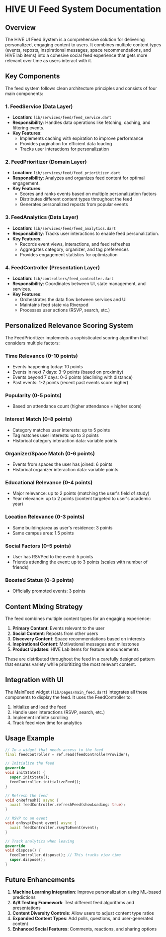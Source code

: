 # HIVE UI Feed System Documentation

## Overview

The HIVE UI Feed System is a comprehensive solution for delivering personalized, engaging content to users. It combines multiple content types (events, reposts, inspirational messages, space recommendations, and HIVE lab items) into a cohesive social feed experience that gets more relevant over time as users interact with it.

## Key Components

The feed system follows clean architecture principles and consists of four main components:

### 1. FeedService (Data Layer)
- **Location**: `lib/services/feed/feed_service.dart`
- **Responsibility**: Handles data operations like fetching, caching, and filtering events.
- **Key Features**:
  - Implements caching with expiration to improve performance
  - Provides pagination for efficient data loading
  - Tracks user interactions for personalization

### 2. FeedPrioritizer (Domain Layer)
- **Location**: `lib/services/feed/feed_prioritizer.dart`
- **Responsibility**: Analyzes and organizes feed content for optimal engagement.
- **Key Features**:
  - Scores and ranks events based on multiple personalization factors
  - Distributes different content types throughout the feed
  - Generates personalized reposts from popular events

### 3. FeedAnalytics (Data Layer)
- **Location**: `lib/services/feed/feed_analytics.dart`
- **Responsibility**: Tracks user interactions to enable feed personalization.
- **Key Features**:
  - Records event views, interactions, and feed refreshes
  - Aggregates category, organizer, and tag preferences
  - Provides engagement statistics for optimization

### 4. FeedController (Presentation Layer)
- **Location**: `lib/controllers/feed_controller.dart`
- **Responsibility**: Coordinates between UI, state management, and services.
- **Key Features**:
  - Orchestrates the data flow between services and UI
  - Maintains feed state via Riverpod
  - Processes user actions (RSVP, search, etc.)

## Personalized Relevance Scoring System

The FeedPrioritizer implements a sophisticated scoring algorithm that considers multiple factors:

### Time Relevance (0-10 points)
- Events happening today: 10 points
- Events in next 7 days: 3-9 points (based on proximity)
- Events beyond 7 days: 0-3 points (declining with distance)
- Past events: 1-2 points (recent past events score higher)

### Popularity (0-5 points)
- Based on attendance count (higher attendance = higher score)

### Interest Match (0-8 points)
- Category matches user interests: up to 5 points
- Tag matches user interests: up to 3 points
- Historical category interaction data: variable points

### Organizer/Space Match (0-6 points)
- Events from spaces the user has joined: 6 points
- Historical organizer interaction data: variable points

### Educational Relevance (0-4 points)
- Major relevance: up to 2 points (matching the user's field of study)
- Year relevance: up to 2 points (content targeted to user's academic year)

### Location Relevance (0-3 points)
- Same building/area as user's residence: 3 points
- Same campus area: 1.5 points

### Social Factors (0-5 points)
- User has RSVPed to the event: 5 points
- Friends attending the event: up to 3 points (scales with number of friends)

### Boosted Status (0-3 points)
- Officially promoted events: 3 points

## Content Mixing Strategy

The feed combines multiple content types for an engaging experience:

1. **Primary Content**: Events relevant to the user
2. **Social Content**: Reposts from other users
3. **Discovery Content**: Space recommendations based on interests
4. **Inspirational Content**: Motivational messages and milestones
5. **Product Updates**: HIVE Lab items for feature announcements

These are distributed throughout the feed in a carefully designed pattern that ensures variety while prioritizing the most relevant content.

## Integration with UI

The MainFeed widget (`lib/pages/main_feed.dart`) integrates all these components to display the feed. It uses the FeedController to:

1. Initialize and load the feed
2. Handle user interactions (RSVP, search, etc.)
3. Implement infinite scrolling
4. Track feed view time for analytics

## Usage Example

```dart
// In a widget that needs access to the feed
final feedController = ref.read(feedControllerProvider);

// Initialize the feed
@override
void initState() {
  super.initState();
  feedController.initializeFeed();
}

// Refresh the feed
void onRefresh() async {
  await feedController.refreshFeed(showLoading: true);
}

// RSVP to an event
void onRsvp(Event event) async {
  await feedController.rsvpToEvent(event);
}

// Track analytics when leaving
@override
void dispose() {
  feedController.dispose(); // This tracks view time
  super.dispose();
}
```

## Future Enhancements

1. **Machine Learning Integration**: Improve personalization using ML-based predictions
2. **A/B Testing Framework**: Test different feed algorithms and presentations
3. **Content Diversity Controls**: Allow users to adjust content type ratios
4. **Expanded Content Types**: Add polls, questions, and user-generated content
5. **Enhanced Social Features**: Comments, reactions, and sharing options 